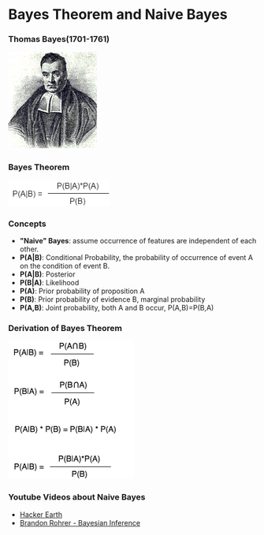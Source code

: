 # Bayes Theorem and Naive Bayes

### Thomas Bayes(1701-1761)
![Thomas Bayes](./thomas_bayes.png)

### Bayes Theorem
![Bayes Theorem](./bayes_theorem.png)

### Concepts
- **"Naive" Bayes**: assume occurrence of features are independent of each other.
- **P(A|B)**: Conditional Probability, the probability of occurrence of event A on the condition of event B.
- **P(A|B)**: Posterior
- **P(B|A)**: Likelihood
- **P(A)**: Prior probability of proposition A
- **P(B)**: Prior probability of evidence B, marginal probability
- **P(A,B)**: Joint probability, both A and B occur, P(A,B)=P(B,A)

### Derivation of Bayes Theorem
![Derivation of Bayes Theorem](./bayes_101-2.png)

### Youtube Videos about Naive Bayes
- [Hacker Earth](https://youtu.be/sjUDlJfdnKM)
- [Brandon Rohrer - Bayesian Inference](https://youtu.be/5NMxiOGL39M)
